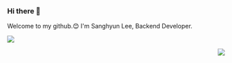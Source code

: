 ### Hi there 👋

<!--
**kimkuan/kimkuan** is a ✨ _special_ ✨ repository because its `README.md` (this file) appears on your GitHub profile.

Here are some ideas to get you started:

- 🔭 I’m currently working on ...
- 🌱 I’m currently learning ...
- 👯 I’m looking to collaborate on ...
- 🤔 I’m looking for help with ...
- 💬 Ask me about ...
- 📫 How to reach me: ...
- 😄 Pronouns: ...
- ⚡ Fun fact: ...
-->

Welcome to my github.😊
I'm Sanghyun Lee, Backend Developer.

<a href="#" target="_blank"><img src="https://img.shields.io/badge/Velog-20c997?style=flat-square&logo=Vimeo&logoColor=white"/></a>



<img align='right' src="http://mazassumnida.wtf/api/v2/generate_badge?boj=zxd46">
